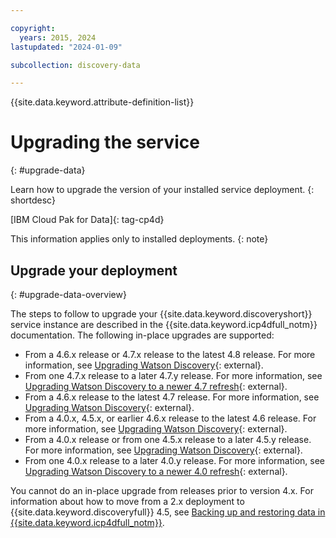 ```yaml
---

copyright:
  years: 2015, 2024
lastupdated: "2024-01-09"

subcollection: discovery-data

---
```


{{site.data.keyword.attribute-definition-list}}

# Upgrading the service
{: #upgrade-data}

Learn how to upgrade the version of your installed service deployment.
{: shortdesc}

[IBM Cloud Pak for Data]{: tag-cp4d}

This information applies only to installed deployments.
{: note}

## Upgrade your deployment
{: #upgrade-data-overview}

The steps to follow to upgrade your {{site.data.keyword.discoveryshort}} service instance are described in the {{site.data.keyword.icp4dfull_notm}} documentation. The following in-place upgrades are supported:

-   From a 4.6.x release or 4.7.x release to the latest 4.8 release. For more information, see [Upgrading Watson Discovery](https://www.ibm.com/docs/SSQNUZ_4.8.x/svc-discovery/discovery-upgrade.html){: external}.
-   From one 4.7.x release to a later 4.7.y release. For more information, see [Upgrading Watson Discovery to a newer 4.7 refresh](https://www.ibm.com/docs/SSQNUZ_4.7.x/svc-discovery/discovery-upgrade-v47.html){: external}.
-   From a 4.6.x release to the latest 4.7 release. For more information, see [Upgrading Watson Discovery](https://www.ibm.com/docs/SSQNUZ_4.7.x/svc-discovery/discovery-upgrade.html){: external}.
-   From a 4.0.x, 4.5.x, or earlier 4.6.x release to the latest 4.6 release. For more information, see [Upgrading Watson Discovery](https://www.ibm.com/docs/SSQNUZ_4.6.x/svc-discovery/discovery-upgrade.html){: external}.
-   From a 4.0.x release or from one 4.5.x release to a later 4.5.y release. For more information, see [Upgrading Watson Discovery](https://www.ibm.com/docs/SSQNUZ_4.5.x/svc-discovery/discovery-upgrade.html){: external}.
-   From one 4.0.x release to a later 4.0.y release. For more information, see [Upgrading Watson Discovery to a newer 4.0 refresh](https://www.ibm.com/docs/SSQNUZ_4.0/svc-discovery/discovery-upgrade-v4.html){: external}.

You cannot do an in-place upgrade from releases prior to version 4.x. For information about how to move from a 2.x deployment to {{site.data.keyword.discoveryfull}} 4.5, see [Backing up and restoring data in {{site.data.keyword.icp4dfull_notm}}](/docs/discovery-data?topic=discovery-data-backup-restore).
